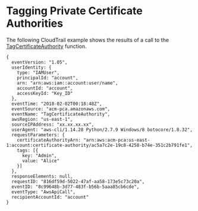 # Tagging Private Certificate Authorities<a name="CT-TagPCA"></a>

The following CloudTrail example shows the results of a call to the [TagCertificateAuthority](https://docs.aws.amazon.com/acm-pca/latest/APIReference/API_TagCertificateAuthority.html) function\.

```
{
  eventVersion: "1.05",
  userIdentity: {
    type: "IAMUser",
    principalId: "account",
    arn: "arn:aws:iam::account:user/name",
    accountId: "account",
    accessKeyId: "Key_ID"
  },
  eventTime: "2018-02-02T00:18:48Z",
  eventSource: "acm-pca.amazonaws.com",
  eventName: "TagCertificateAuthority",
  awsRegion: "us-east-1",
  sourceIPAddress: "xx.xx.xx.xx",
  userAgent: "aws-cli/1.14.28 Python/2.7.9 Windows/8 botocore/1.8.32",
  requestParameters: {
    certificateAuthorityArn: "arn:aws:acm-pca:us-east-1:account:certificate-authority/ac5a7c2e-19c8-4258-b74e-351c2b791fe1",
    tags: [{
      key: "Admin",
      value: "Alice"
    }]
  },
  responseElements: null,
  requestID: "816df59d-5022-47af-aa58-173e5c73c20a",
  eventID: "8c99648b-3d77-483f-b56b-5aaa85cb6cde",
  eventType: "AwsApiCall",
  recipientAccountId: "account"
}
```